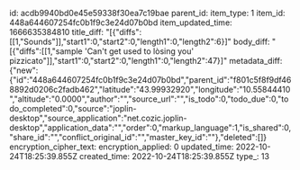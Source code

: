id: acdb9940bd0e45e59338f30ea7c19bae
parent_id: 
item_type: 1
item_id: 448a644607254fc0b1f9c3e24d07b0bd
item_updated_time: 1666635384810
title_diff: "[{\"diffs\":[[1,\"Sounds\"]],\"start1\":0,\"start2\":0,\"length1\":0,\"length2\":6}]"
body_diff: "[{\"diffs\":[[1,\"sample 'Can't get used to lòsing you' pizzicato\"]],\"start1\":0,\"start2\":0,\"length1\":0,\"length2\":47}]"
metadata_diff: {"new":{"id":"448a644607254fc0b1f9c3e24d07b0bd","parent_id":"f801c5f8f9df468892d0206c2fadb462","latitude":"43.99932920","longitude":"10.55844410","altitude":"0.0000","author":"","source_url":"","is_todo":0,"todo_due":0,"todo_completed":0,"source":"joplin-desktop","source_application":"net.cozic.joplin-desktop","application_data":"","order":0,"markup_language":1,"is_shared":0,"share_id":"","conflict_original_id":"","master_key_id":""},"deleted":[]}
encryption_cipher_text: 
encryption_applied: 0
updated_time: 2022-10-24T18:25:39.855Z
created_time: 2022-10-24T18:25:39.855Z
type_: 13